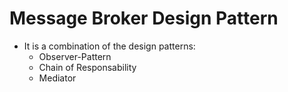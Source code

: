 # Message Broker Design Pattern
+ It is a combination of the design patterns:
	- Observer-Pattern
	- Chain of Responsability
	- Mediator